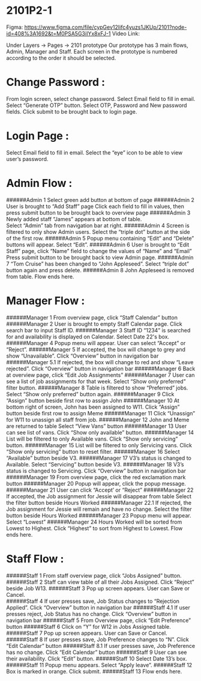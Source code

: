 # 2101P2-1
Figma:
https://www.figma.com/file/cypGev12Iifc4yuzs1JKUp/2101?node-id=408%3A1692&t=M0PSA5G3iIYx8xFJ-1 
Video Link:


Under Layers -> Pages -> 2101 prototype 
Our prototype has 3 main flows, Admin, Manager and Staff. Each screen in the prototype is numbered according to the order it should be selected. 

# Change Password :
From login screen, select change password. 
Select Email field to fill in email.  
Select “Generate OTP” button. 
Select OTP, Password and New password fields. 
Click submit to be brought back to login page. 
# Login Page : 
Select Email field to fill in email. 
Select the “eye” icon to be able to view user’s password. 
# Admin Flow : 
######Admin 1 
Select green add button at bottom of page 
######Admin 2 
User is brought to “Add Staff” page 
Click each field to fill in values, then press submit button to be brought back to overview page 
######Admin 3 
Newly added staff “James” appears at bottom of table.  
Select “Admin” tab from navigation bar at right. 
######Admin 4 
Screen is filtered to only show Admin users. Select the “triple dot” button at the side of the first row. 
######Admin 5 
Popup menu containing “Edit” and “Delete” buttons will appear. Select “Edit”. 
######Admin 6 
User is brought to “Edit Staff” page, click “Name” field to change the values of “Name” and “Email” 
Press submit button to be brought back to view Admin page. 
######Admin 7 
“Tom Cruise” has been changed to “John Appleseed”. Select “triple dot” button again and press delete. 
######Admin 8 
John Appleseed is removed from table. Flow ends here. 
# Manager Flow : 
######Manager 1 
From overview page, click “Staff Calendar” button 
######Manager 2 
User is brought to empty Staff Calendar page. Click search bar to input Staff ID. 
######Manager 3 
Staff ID “1234” is searched for and availability is displayed on Calendar. 
Select Date 22's box. 
######Manager 4 
Popup menu will appear. User can select “Accept” or “Reject”. 
######Manager 5 
If accepted, the box will change to grey and show “Unavailable”. 
Click “Overview” button in navigation bar 
######Manager 5.1 
If rejected, the box will change to red and show “Leave rejected”. 
Click “Overview” button in navigation bar 
######Manager 6 
Back at overview page, click “Edit Job Assignments” 
######Manager 7 
User can see a list of job assignments for that week. Select “Show only preferred” filter button. 
######Manager 8 
Table is filtered to show “Preferred” jobs. Select “Show only preferred” button again. 
######Manager 9 
Click “Assign” button beside first row to assign John 
######Manager 10 
At bottom right of screen, John has been assigned to W11. 
Click “Assign” button beside first row to assign Meme 
######Manager 11 
Click “Unassign” for W11 to unassign all staff from job. 
######Manager 12 
John and Meme are returned to table 
Select “View Vans” button 
######Manager 13 
User can see list of vans. Click “Show only available” button. 
######Manager 14 
List will be filtered to only Available vans. Click “Show only servicing” button. 
######Manager 15 
List will be filtered to only Servicing vans. Click “Show only servicing” button to reset filter. 
######Manager 16 
Select “Available” button beside V3. 
######Manager 17 
V3’s status is changed to Available. 
Select “Servicing” button beside V3. 
######Manager 18 
V3’s status is changed to Servicing. 
Click “Overview” button in navigation bar 
######Manager 19 
From overview page, click the red exclamation mark button 
######Manager 20 
Popup will appear, click the popup message. 
######Manager 21 
User can click “Accept’ or “Reject” 
######Manager 22 
If accepted, the Job assignment for Jessie will disappear from table 
Select the filter button beside Hours Worked 
######Manager 22.1 
If rejected, the Job assignment for Jessie will remain and have no change. 
Select the filter button beside Hours Worked 
######Manager 23 
Popup menu will appear. Select “Lowest” 
######Manager 24 
Hours Worked will be sorted from Lowest to Highest. Click “Highest” to sort from Highest to Lowest. Flow ends here. 
# Staff Flow : 
######Staff 1 
From staff overview page, click “Jobs Assigned” button. 
######Staff 2 
Staff can view table of all their Jobs Assigned. Click “Reject” beside Job W13. 
######Staff 3 
Pop up screen appears. User can Save or Cancel.  
######Staff 4 
If user presses save, Job Status changes to “Rejection Applied”. 
Click “Overview” button in navigation bar 
######Staff 4.1 
If user presses reject, Job Status has no change. 
Click “Overview” button in navigation bar 
######Staff 5 
From Overview page, click “Edit Preference” button 
######Staff 6 
Click on “Y” for W12 in Jobs Assigned table. 
######Staff 7 
Pop up screen appears. User can Save or Cancel. 
######Staff 8 
If user presses save, Job Preference changes to “N”. 
Click “Edit Calendar” button 
######Staff 8.1 
If user presses save, Job Preference has no change. 
Click “Edit Calendar” button 
######Staff 9 
User can see their availability. Click “Edit” button. 
######Staff 10 
Select Date 13’s box. 
######Staff 11 
Popup menu appears. Select “Apply leave”. 
######Staff 12 
Box is marked in orange. Click submit. 
######Staff 13 
Flow ends here. 
